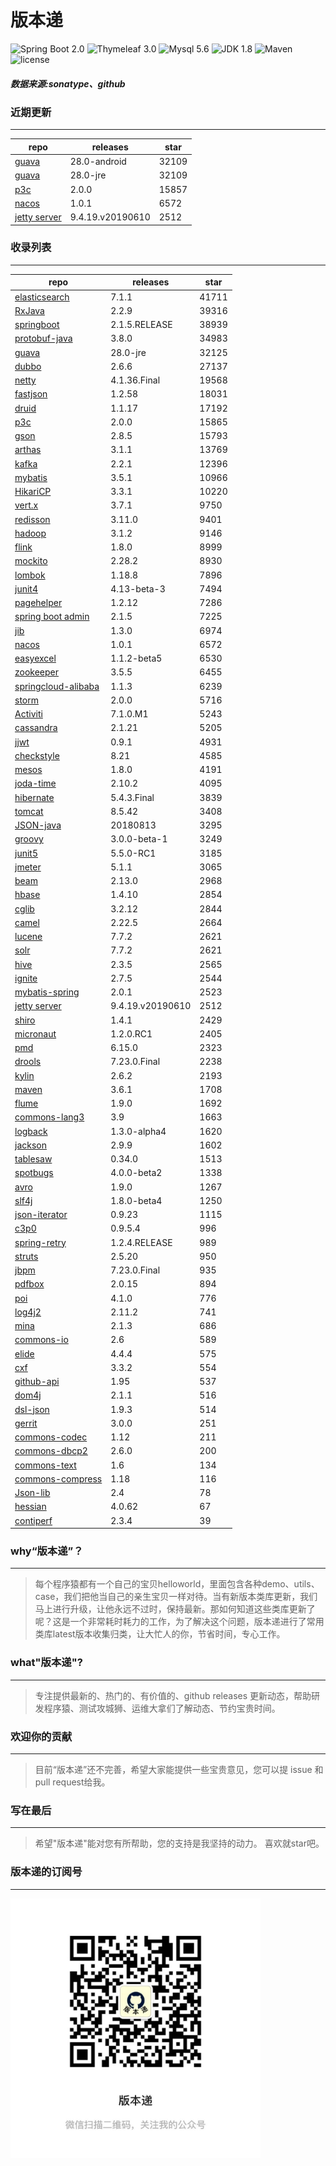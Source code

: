 # 版本递
![Spring Boot 2.0](https://img.shields.io/badge/Spring%20Boot-2.0-brightgreen.svg)
![Thymeleaf 3.0](https://img.shields.io/badge/Thymeleaf-3.0-yellow.svg)
![Mysql 5.6](https://img.shields.io/badge/Mysql-5.6-blue.svg)
![JDK 1.8](https://img.shields.io/badge/JDK-1.8-brightgreen.svg)
![Maven](https://img.shields.io/badge/Maven-3.5.0-yellowgreen.svg)
![license](https://img.shields.io/badge/license-Apache%202-blue.svg)
##### 数据来源:sonatype、github

### 近期更新
---
repo | releases | star
---|---|---
[guava](https://github.com/google/guava) | 28.0-android | 32109
[guava](https://github.com/google/guava) | 28.0-jre | 32109
[p3c](https://github.com/alibaba/p3c) | 2.0.0 | 15857
[nacos](https://github.com/alibaba/nacos) | 1.0.1 | 6572
[jetty server](https://github.com/eclipse/jetty.project) | 9.4.19.v20190610 | 2512

### 收录列表
---
repo | releases | star
---|---|---
[elasticsearch](https://github.com/elastic/elasticsearch) | 7.1.1 | 41711 
[RxJava](https://github.com/ReactiveX/RxJava) | 2.2.9 | 39316 
[springboot](https://github.com/spring-projects/spring-boot) | 2.1.5.RELEASE | 38939 
[protobuf-java](https://github.com/protocolbuffers/protobuf) | 3.8.0 | 34983 
[guava](https://github.com/google/guava) | 28.0-jre | 32125 
[dubbo](https://github.com/apache/incubator-dubbo) | 2.6.6 | 27137 
[netty](https://github.com/netty/netty) | 4.1.36.Final | 19568 
[fastjson](https://github.com/alibaba/fastjson) | 1.2.58 | 18031 
[druid](https://github.com/alibaba/druid) | 1.1.17 | 17192 
[p3c](https://github.com/alibaba/p3c) | 2.0.0 | 15865 
[gson](https://github.com/google/gson) | 2.8.5 | 15793 
[arthas](https://github.com/alibaba/arthas) | 3.1.1 | 13769 
[kafka](https://github.com/apache/kafka) | 2.2.1 | 12396 
[mybatis](https://github.com/mybatis/mybatis-3) | 3.5.1 | 10966 
[HikariCP](https://github.com/brettwooldridge/HikariCP) | 3.3.1 | 10220 
[vert.x](https://github.com/eclipse-vertx/vert.x) | 3.7.1 | 9750 
[redisson](https://github.com/redisson/redisson) | 3.11.0 | 9401 
[hadoop](https://github.com/apache/hadoop) | 3.1.2 | 9146 
[flink](https://github.com/apache/flink) | 1.8.0 | 8999 
[mockito](https://github.com/mockito/mockito) | 2.28.2 | 8930 
[lombok](https://github.com/rzwitserloot/lombok) | 1.18.8 | 7896 
[junit4](https://github.com/junit-team/junit4) | 4.13-beta-3 | 7494 
[pagehelper](https://github.com/pagehelper/Mybatis-PageHelper) | 1.2.12 | 7286 
[spring boot admin](https://github.com/codecentric/spring-boot-admin) | 2.1.5 | 7225 
[jib](https://github.com/GoogleContainerTools/jib) | 1.3.0 | 6974 
[nacos](https://github.com/alibaba/nacos) | 1.0.1 | 6572 
[easyexcel](https://github.com/alibaba/easyexcel) | 1.1.2-beta5 | 6530 
[zookeeper](https://github.com/apache/zookeeper) | 3.5.5 | 6455 
[springcloud-alibaba](https://github.com/spring-cloud-incubator/spring-cloud-alibaba) | 1.1.3 | 6239 
[storm](https://github.com/apache/storm) | 2.0.0 | 5716 
[Activiti](https://github.com/Activiti/Activiti) | 7.1.0.M1 | 5243 
[cassandra](https://github.com/apache/cassandra) | 2.1.21 | 5205 
[jjwt](https://github.com/jwtk/jjwt) | 0.9.1 | 4931 
[checkstyle](https://github.com/checkstyle/checkstyle) | 8.21 | 4585 
[mesos](https://github.com/apache/mesos) | 1.8.0 | 4191 
[joda-time](https://github.com/JodaOrg/joda-time) | 2.10.2 | 4095 
[hibernate](https://github.com/hibernate/hibernate-orm) | 5.4.3.Final | 3839 
[tomcat](https://github.com/apache/tomcat) | 8.5.42 | 3408 
[JSON-java](https://github.com/stleary/JSON-java) | 20180813 | 3295 
[groovy](https://github.com/apache/groovy) | 3.0.0-beta-1 | 3249 
[junit5](https://github.com/junit-team/junit5) | 5.5.0-RC1 | 3185 
[jmeter](https://github.com/apache/jmeter) | 5.1.1 | 3065 
[beam](https://github.com/apache/beam) | 2.13.0 | 2968 
[hbase](https://github.com/apache/hbase) | 1.4.10 | 2854 
[cglib](https://github.com/cglib/cglib) | 3.2.12 | 2844 
[camel](https://github.com/apache/camel) | 2.22.5 | 2664 
[lucene](https://github.com/apache/lucene-solr) | 7.7.2 | 2621 
[solr](https://github.com/apache/lucene-solr) | 7.7.2 | 2621 
[hive](https://github.com/apache/hive) | 2.3.5 | 2565 
[ignite](https://github.com/apache/ignite) | 2.7.5 | 2544 
[mybatis-spring](https://github.com/mybatis/spring-boot-starter) | 2.0.1 | 2523 
[jetty server](https://github.com/eclipse/jetty.project) | 9.4.19.v20190610 | 2512 
[shiro](https://github.com/apache/shiro) | 1.4.1 | 2429 
[micronaut](https://github.com/micronaut-projects/micronaut-core) | 1.2.0.RC1 | 2405 
[pmd](https://github.com/pmd/pmd) | 6.15.0 | 2323 
[drools](https://github.com/kiegroup/drools) | 7.23.0.Final | 2238 
[kylin](https://github.com/apache/kylin) | 2.6.2 | 2193 
[maven](https://github.com/apache/maven) | 3.6.1 | 1708 
[flume](https://github.com/apache/flume) | 1.9.0 | 1692 
[commons-lang3](https://github.com/apache/commons-lang) | 3.9 | 1663 
[logback](https://github.com/qos-ch/logback) | 1.3.0-alpha4 | 1620 
[jackson](https://github.com/FasterXML/jackson-core) | 2.9.9 | 1602 
[tablesaw](https://github.com/jtablesaw/tablesaw) | 0.34.0 | 1513 
[spotbugs](https://github.com/spotbugs/spotbugs) | 4.0.0-beta2 | 1338 
[avro](https://github.com/apache/avro) | 1.9.0 | 1267 
[slf4j](https://github.com/qos-ch/slf4j) | 1.8.0-beta4 | 1250 
[json-iterator](https://github.com/json-iterator/java) | 0.9.23 | 1115 
[c3p0](https://github.com/swaldman/c3p0) | 0.9.5.4 | 996 
[spring-retry](https://github.com/spring-projects/spring-retry) | 1.2.4.RELEASE | 989 
[struts](https://github.com/apache/struts) | 2.5.20 | 950 
[jbpm](https://github.com/kiegroup/jbpm) | 7.23.0.Final | 935 
[pdfbox](https://github.com/apache/pdfbox) | 2.0.15 | 894 
[poi](https://github.com/apache/poi) | 4.1.0 | 776 
[log4j2](https://github.com/apache/logging-log4j2) | 2.11.2 | 741 
[mina](https://github.com/apache/mina) | 2.1.3 | 686 
[commons-io](https://github.com/apache/commons-io) | 2.6 | 589 
[elide](https://github.com/yahoo/elide) | 4.4.4 | 575 
[cxf](https://github.com/apache/cxf) | 3.3.2 | 554 
[github-api](https://github.com/kohsuke/github-api) | 1.95 | 537 
[dom4j](https://github.com/dom4j/dom4j) | 2.1.1 | 516 
[dsl-json](https://github.com/ngs-doo/dsl-json) | 1.9.3 | 514 
[gerrit](https://github.com/GerritCodeReview/gerrit) | 3.0.0 | 251 
[commons-codec](https://github.com/apache/commons-codec) | 1.12 | 211 
[commons-dbcp2](https://github.com/apache/commons-dbcp) | 2.6.0 | 200 
[commons-text](https://github.com/apache/commons-text) | 1.6 | 134 
[commons-compress](https://github.com/apache/commons-compress) | 1.18 | 116 
[Json-lib](https://github.com/aalmiray/Json-lib) | 2.4 | 78 
[hessian](https://github.com/ebourg/hessian) | 4.0.62 | 67 
[contiperf](https://github.com/lucaspouzac/contiperf) | 2.3.4 | 39 

### why“版本递”？
--- 
>每个程序猿都有一个自己的宝贝helloworld，里面包含各种demo、utils、case，我们把他当自己的亲生宝贝一样对待。当有新版本类库更新，我们马上进行升级，让他永远不过时，保持最新。那如何知道这些类库更新了呢？这是一个非常耗时耗力的工作，为了解决这个问题，版本递进行了常用类库latest版本收集归类，让大忙人的你，节省时间，专心工作。


### what"版本递"?
---
> 专注提供最新的、热门的、有价值的、github releases 更新动态，帮助研发程序猿、测试攻城狮、运维大拿们了解动态、节约宝贵时间。

### 欢迎你的贡献
---
> 目前“版本递”还不完善，希望大家能提供一些宝贵意见，您可以提 issue 和 pull request给我。


### 写在最后
---
> 希望"版本递"能对您有所帮助，您的支持是我坚持的动力。
> 喜欢就star吧。

### 版本递的订阅号
---
<img src="https://github.com/jartisan2001/latest/blob/master/Image.jpg" width="400" hegiht="400" align=left />